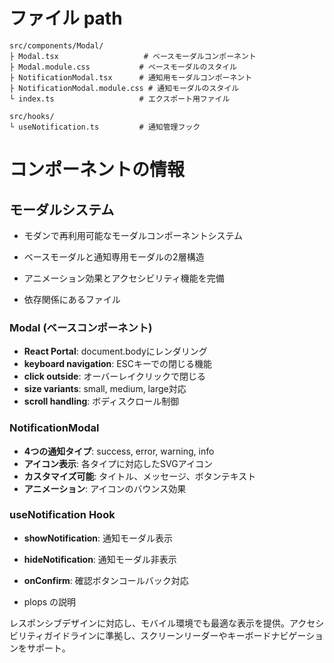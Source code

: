 # ファイル path

```
src/components/Modal/
├ Modal.tsx                   # ベースモーダルコンポーネント
├ Modal.module.css           # ベースモーダルのスタイル
├ NotificationModal.tsx      # 通知用モーダルコンポーネント
├ NotificationModal.module.css # 通知モーダルのスタイル
└ index.ts                   # エクスポート用ファイル

src/hooks/
└ useNotification.ts         # 通知管理フック
```

# コンポーネントの情報

## モーダルシステム

- モダンで再利用可能なモーダルコンポーネントシステム
- ベースモーダルと通知専用モーダルの2層構造
- アニメーション効果とアクセシビリティ機能を完備

- 依存関係にあるファイル

### Modal (ベースコンポーネント)
- **React Portal**: document.bodyにレンダリング
- **keyboard navigation**: ESCキーでの閉じる機能
- **click outside**: オーバーレイクリックで閉じる
- **size variants**: small, medium, large対応
- **scroll handling**: ボディスクロール制御

### NotificationModal
- **4つの通知タイプ**: success, error, warning, info
- **アイコン表示**: 各タイプに対応したSVGアイコン
- **カスタマイズ可能**: タイトル、メッセージ、ボタンテキスト
- **アニメーション**: アイコンのバウンス効果

### useNotification Hook
- **showNotification**: 通知モーダル表示
- **hideNotification**: 通知モーダル非表示
- **onConfirm**: 確認ボタンコールバック対応

- plops の説明

レスポンシブデザインに対応し、モバイル環境でも最適な表示を提供。アクセシビリティガイドラインに準拠し、スクリーンリーダーやキーボードナビゲーションをサポート。